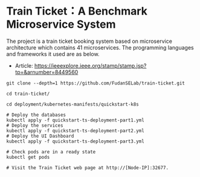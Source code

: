 # Train Ticket：A Benchmark Microservice System 

The project is a train ticket booking system based on microservice architecture which contains 41 microservices. The programming languages and frameworks it used are as below. 
- Article: 
https://ieeexplore.ieee.org/stamp/stamp.jsp?tp=&arnumber=8449560

```
git clone --depth=1 https://github.com/FudanSELab/train-ticket.git

cd train-ticket/

cd deployment/kubernetes-manifests/quickstart-k8s

# Deploy the databases
kubectl apply -f quickstart-ts-deployment-part1.yml
# Deploy the services
kubectl apply -f quickstart-ts-deployment-part2.yml
# Deploy the UI Dashboard
kubectl apply -f quickstart-ts-deployment-part3.yml

# Check pods are in a ready state
kubectl get pods

# Visit the Train Ticket web page at http://[Node-IP]:32677.
```
